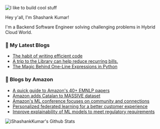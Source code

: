 ![I like to build cool stuff](https://res.cloudinary.com/dt8g3rhcy/image/upload/v1595929574/i_like_to_build_cool_shit._1_nzbwjh.png)

Hey y'all, I'm Shashank Kumar! 

I'm a Backend Software Engineer solving challenging problems in Hybrid Cloud World.

### 📕 My Latest Blogs
<!-- BLOG-POST-LIST:START -->
- [The habit of writing efficient code](https://medium.com/@ishashankkumar/the-habit-of-writing-efficient-code-153b05f04269?source=rss-d24dda280d5f------2)
- [A trip to the Library can help reduce recurring bills.](https://medium.com/swlh/a-trip-to-the-library-can-help-reduce-recurring-bills-23bca495cdf5?source=rss-d24dda280d5f------2)
- [The Magic Behind One-Line Expressions in Python](https://medium.com/swlh/the-magic-behind-one-line-expressions-in-python-816c10180c5c?source=rss-d24dda280d5f------2)
<!-- BLOG-POST-LIST:END -->

### 📕 Blogs by Amazon
<!-- AMAZON-BLOG-POST-LIST:START -->
- [A quick guide to Amazon&#39;s 40+ EMNLP papers](https://www.amazon.science/blog/a-quick-guide-to-amazons-40-emnlp-papers)
- [Amazon adds Catalan to MASSIVE dataset](https://www.amazon.science/blog/amazon-adds-catalan-to-massive-dataset)
- [Amazon&#39;s ML conference focuses on community and connections](https://www.amazon.science/latest-news/amazons-annual-machine-learning-conference-focuses-on-community-and-connections)
- [Personalized federated learning for a better customer experience](https://www.amazon.science/blog/personalized-federated-learning-for-a-better-customer-experience)
- [Improve explainability of ML models to meet regulatory requirements](https://www.amazon.science/latest-news/remars-revisited-improve-explainability-of-ml-models-to-meet-regulatory-requirements)
<!-- AMAZON-BLOG-POST-LIST:END -->



<img align="center" alt="iShashankKumar's Github Stats" src="https://github-readme-stats.vercel.app/api?username=ishashankkumar&show_icons=true&hide_border=true" />
